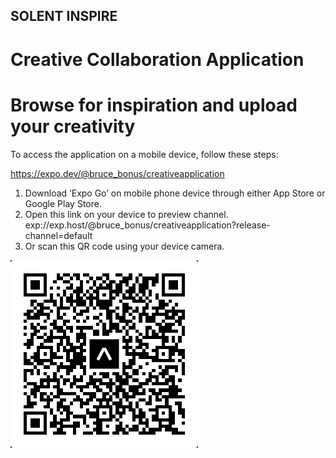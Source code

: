 ## SOLENT INSPIRE
# Creative Collaboration Application
# Browse for inspiration and upload your creativity

To access the application on a mobile device, follow these steps:

https://expo.dev/@bruce_bonus/creativeapplication

1.	Download ‘Expo Go’ on mobile phone device through either App Store or Google Play Store.
2.	Open this link on your device to preview channel. exp://exp.host/@bruce_bonus/creativeapplication?release-channel=default
3.	Or scan this QR code using your device camera.

![QR](assets/QR.jpg)
